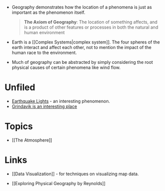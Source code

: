 * Geography demonstrates how the location of a phenomena is just as important as the phenomenon itself.  

	>**The Axiom of Geography**: The location of something affects, and is a product of other features or processes in both the natural and human environment

* Earth is a [[Complex Systems|complex system]]. The four spheres of the earth interact and affect each other, not to mention the impact of the human race to the environment. 

* Much of geography can be abstracted by simply considering the root physical causes of certain phenomena like wind flow.

# Unfiled
* [Earthquake Lights](https://en.wikipedia.org/wiki/Earthquake_light) - an interesting phenomenon.
* [Grindavik is an interesting place](https://www.youtube.com/watch?v=_Pio8BYI9pg)

# Topics
* [[The Atmosphere]]
# Links
* [[Data Visualization]] - for techniques on visualizing map data.

* [[Exploring Physical Geography by Reynolds]]

